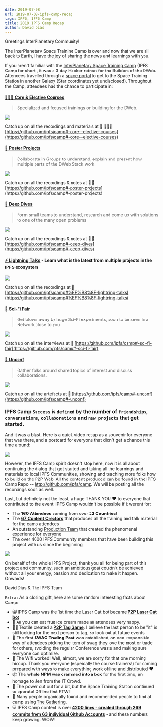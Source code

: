 ```yaml
---
date: 2019-07-08
url: 2019-07-08-ipfs-camp-recap
tags: IPFS, IPFS Camp
title: 2019 IPFS Camp Recap
author: David Dias
---
```


Greetings InterPlanetary Community!

The InterPlanetary Space Training Camp is over and now that we are all back to Earth, I have the joy of sharing the news and learnings with you.

If you aren't familiar with the [InterPlanetary Space Training Camp](https://camp.ipfs.io/) (IPFS Camp for short), it was a 3 day Hacker retreat for the Builders of the DWeb. Attendees travelled through a [space portal](https://twitter.com/ChrisPacia/status/1144291810874920967) to get to the Space Training Station in another Galaxy (Star coordinates yet undisclosed). Throughout the Camp, attendees had the chance to participate in:

#### [**👩🏽‍🏫 Core & Elective Courses**](https://github.com/ipfs/camp#-core--elective-courses)
> Specialized and focused trainings on building for the DWeb.

![](https://user-images.githubusercontent.com/618519/60863680-52754080-a1d6-11e9-84f2-b38fab97c8f3.png)

Catch up on all the recordings and materials at 📼 👩🏽‍🏫 [https://github.com/ipfs/camp#-core--elective-courses](https://github.com/ipfs/camp#-core--elective-courses)

#### [**📃 Poster Projects**](https://github.com/ipfs/camp#-poster-projects)
> Collaborate in Groups to understand, explain and present how multiple parts of the DWeb Stack work

![](https://user-images.githubusercontent.com/618519/60864383-4c805f00-a1d8-11e9-963d-0146b85b0353.png)

Catch up on all the recordings & notes at 📼 📒 [https://github.com/ipfs/camp#-poster-projects](https://github.com/ipfs/camp#-poster-projects)

#### [**🐋 Deep Dives**](https://github.com/ipfs/camp#-deep-dives)
> Form small teams to understand, research and come up with solutions to one of the many open problems

![](https://user-images.githubusercontent.com/618519/60865105-2b207280-a1da-11e9-9046-d38af5543ba2.png)

Catch up on all the recordings & notes at 📼 📒 [https://github.com/ipfs/camp#-deep-dives](https://github.com/ipfs/camp#-deep-dives)

#### [**⚡️ Lightning Talks**](https://github.com/ipfs/camp#%EF%B8%8F-lightning-talks) - Learn what is the latest from multiple projects in the IPFS ecosystem

![](https://user-images.githubusercontent.com/618519/60863676-5012e680-a1d6-11e9-9775-2a8fc1b014a3.png)

Catch up on all the recordings at 📼 [https://github.com/ipfs/camp#%EF%B8%8F-lightning-talks](https://github.com/ipfs/camp#%EF%B8%8F-lightning-talks)

#### [**🧬 Sci-Fi Fair**](https://github.com/ipfs/camp#-sci-fi-fair)
> Get blown away by huge Sci-Fi experiments, soon to be seen in a Network close to you

![](https://user-images.githubusercontent.com/618519/60863667-4db08c80-a1d6-11e9-9c9b-cf153977ac7f.png)

Catch up on all the interviews at 📼 [https://github.com/ipfs/camp#-sci-fi-fair](https://github.com/ipfs/camp#-sci-fi-fair)

#### [**🧩 Unconf**](https://github.com/ipfs/camp#-unconf)
> Gather folks around shared topics of interest and discuss collaborations.

![](https://user-images.githubusercontent.com/618519/60865107-2cea3600-a1da-11e9-9287-22587bfdf9cd.png)

Catch up on all the artefacts at 📒 [https://github.com/ipfs/camp#-unconf](https://github.com/ipfs/camp#-unconf)

### IPFS Camp `Success` is `defined` by the number of `friendships`, `conversations`, `collaborations` and `new projects` that get started.

And it was a blast. Here is a quick video recap as a souvenir for everyone that was there, and a postcard for everyone that didn't get a chance this time around:

[![](/img/060-ipfs-camp-recap/ipfs-camp-youtube-preview.jpg)](https://youtu.be/kc_dxO-V8YM)

However, the IPFS Camp spirit doesn't stop here, now it is all about continuing the dialog that got started and taking all the learnings and materials to local IPFS Communities, showing and teaching more folks how to build on the P2P Web. All the content produced can be found in the IPFS Camp Repo -- http://github.com/ipfs/camp. We will be posting all the recordings soon as well.

Last, but definitely not the least, a huge THANK YOU ❤️ to everyone that contributed to the event. IPFS Camp wouldn't be possible if it werent for:

- The **160 Attendees** coming from over **22 Countries**!
- The [**67 Content Creators**](https://camp.ipfs.io/team) that produced all the training and talk material for the camp attendees
- An outstanding [Production Team](https://camp.ipfs.io/team) that created the phenomenal experience for everyone
- The over 4000 IPFS Community members that have been building this project with us since the beginning

[![](https://media.giphy.com/media/mGW5xq4SwlqnSTxwtb/giphy.gif)](img/060-ipfs-camp-recap/camp-gif.gif)

On behalf of the whole IPFS Project, thank you all for being part of this project and community, such an ambitious goal couldn't be achieved without all your energy, passion and dedication to make it happen. Onwards!

David Dias & The IPFS Team

`Extra:` As a closing gift, here are some random interesting facts about Camp:

- 😸 IPFS Camp was the 1st time the Laser Cat bot became [**P2P Laser Cat bot**](https://github.com/gorhgorh/ipfscatremote)
- 🍦 All you can eat fruit ice cream made all attendees very happy.
- 👋🏽 Textile created a [**P2P Tag Game**](https://github.com/textileio/advanced-react-native-boilerplate/blob/ipfs-tag/README.md). I believe the last person to be "it" is still looking for the next person to tag, so look out at future events!
- 👕 The first **SWAG Trading Post** was established, an eco-responsible way of attendees picking the item of swag they love the most or trade for others, avoiding the regular Conference waste and making sure everyone can optimize.
- 📶 The Wifi worked! Well, almost, we are sorry for that one morning hiccup. Thank you everyone (espeically the course trainers!) for coming prepared with ways to make everything work offline and distributed ❤️
- 📦 The **whole NPM was crammed into a box** for the first time, an homage to Jen from the IT Crowd.
- 🔌 The power cut out for a bit, but the Space Training Station continued to operate! Offline first FTW!
- 🤝 Many people organically found and recommended people to find at camp using [The Gathering](https://gthr.io).
- 💻 IPFS Camp content is over **[4200 lines - created through 269 commits from 63 individual Github Accounts](https://github.com/ipfs/camp/pulse/monthly)** - and these numbers keep growing. WOW!
